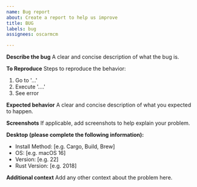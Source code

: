 ```yaml
---
name: Bug report
about: Create a report to help us improve
title: BUG
labels: bug
assignees: oscarmcm

---
```


**Describe the bug**
A clear and concise description of what the bug is.

**To Reproduce**
Steps to reproduce the behavior:
1. Go to '...'
2. Execute '....'
4. See error

**Expected behavior**
A clear and concise description of what you expected to happen.

**Screenshots**
If applicable, add screenshots to help explain your problem.

**Desktop (please complete the following information):**
 - Install Method: [e.g. Cargo, Build, Brew]
 - OS: [e.g. macOS 16]
 - Version: [e.g. 22]
 - Rust Version: [e.g. 2018]

**Additional context**
Add any other context about the problem here.
